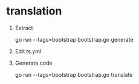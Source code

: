 # translation


1. Extract

	go run --tags=bootstrap bootstrap.go generate
	
2. Edit ts.yml


3. Generate code

	go run --tags=bootstrap bootstrap.go translate
